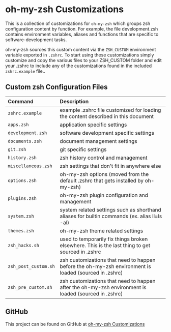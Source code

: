 # oh-my-zsh Customizations

This is a collection of customizations for `oh-my-zsh` which groups zsh configuration content by function. For example, the file development.zsh contains environment variables, aliases and functions that are specific to software-development tasks.

oh-my-zsh sources this custom content via the `ZSH_CUSTOM` environment variable exported in `.zshrc`. To start using these customizations simply customize and copy the various files to your ZSH_CUSTOM folder and edit your .zshrc to include any of the customizations found in the included `zshrc.example` file..

## Custom zsh Configuration Files

| Command              | Description                                                  |
| :------------------- | :----------------------------------------------------------- |
| `zshrc.example`      | example .zshrc file customized for loading the content described in this document |
| `apps.zsh`           | application specific settings                                |
| `development.zsh`    | software development specific settings                       |
| `documents.zsh`      | document management settings                                 |
| `git.zsh`            | git specific settings                                        |
| `history.zsh`        | zsh history control and management                           |
| `miscellaneous.zsh`  | zsh settings that don't fit in anywhere else                 |
| `options.zsh`        | oh-my-zsh options (moved from the default .zshrc that gets installed by oh-my-zsh) |
| `plugins.zsh`        | oh-my-zsh plugin configuration and management                |
| `system.zsh`         | system related settings such as shorthand aliases for builtin commands (ex. alias ll=ls -al) |
| `themes.zsh`         | oh-my-zsh theme related settings                             |
| `zsh_hacks.sh`       | used to temporarily fix things broken elsewhere. This is the last thing to get sourced in .zshrc |
| `zsh_post_custom.sh` | zsh customizations that need to happen before the oh-my-zsh environment is loaded (sourced in .zshrc) |
| `zsh_pre_custom.sh`  | zsh customizations that need to happen after the oh-my-zsh environment is loaded (sourced in .zshrc) |

## GitHub

This project can be found on GitHub at [oh-my-zsh Customizations](https://github.com/mark-ingenosity/oh-my-zsh_Customizations)

